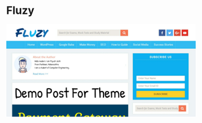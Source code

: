 # Fluzy
![Fluzy a Custom Theme for WP](https://raw.githubusercontent.com/piyushL337/Fluzy/main/screenshot.png)
